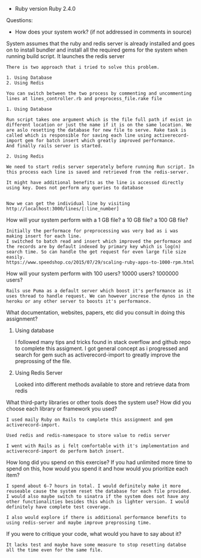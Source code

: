* Ruby version
	Ruby 2.4.0


Questions:

- How does your system work? (if not addressed in comments in source)
	
System assumes that the ruby and redis server is already installed and goes on to install bundler and install all the required gems for the system when running build script. It launches the redis server

	There is two approach that i tried to solve this problem.

	1. Using Database
	2. Using Redis

	You can switch between the two process by commenting and uncommenting lines at lines_controller.rb and preprocess_file.rake file

	1. Using Database

	Run script takes one argument which is the file full path if exist in different location or just the name if it is on the same location. We are aslo resetting the database for new file to serve. Rake task is called which is responsible for saving each line using activerecord-import gem for batch insert which greatly improved performance.
	And finally rails server is started.
	
	2. Using Redis

	We need to start redis server seperately before running Run script. In this process each line is saved and retrieved from the redis-server. 

	It might have additional benefits as the line is accessed directly using key. Does not perform any queries to database
	 

	Now we can get the individual line by visiting http://localhost:3000/lines/[:line_number]


How will your system perform with a 1 GB file? a 10 GB file? a 100 GB file?

	Initially the performace for preprocessing was very bad as i was making insert for each line.
	I switched to batch read and insert which improved the performace and the records are by default indexed by primary key which is log(n) search time. So can handle the get request for even large file size easily. 
	https://www.speedshop.co/2015/07/29/scaling-ruby-apps-to-1000-rpm.html

How will your system perform with 100 users? 10000 users? 1000000 users?

	Rails use Puma as a default server which boost it's performance as it uses thread to handle request. We can however increse the dynos in the heroku or any other server to boosts it's performance.


What documentation, websites, papers, etc did you consult in doing this assignment?

1. Using database

	I followed many tips and tricks found in stack overflow and github repo to complete this assigment. I got general concept as i progressed and search for gem such as activerecord-import to greatly improve the preprossing of the file.

2. Using Redis Server

	Looked into different methods available to store and retrieve data from redis


What third-party libraries or other tools does the system use? How did you choose each library or framework you used?

	I used maily Ruby on Rails to complete this assignment and gem activerecord-import.

	Used redis and redis-namespace to store value to redis server

	I went with Rails as i felt comfortable with it's implementation and activerecord-import do perform batch insert.

How long did you spend on this exercise? If you had unlimited more time to spend on this, how would you spend it and how 
would you prioritize each item?

	I spend about 6-7 hours in total. I would definitely make it more reuseable cause the system reset the database for each file provided. I would also maybe switch to sinatra if the system does not have any other functionalities besides this which is lighter version. I would definitely have complete test coverage.

	I also would explore if there is additional performance benefits to using redis-server and maybe improve preprossing time.

If you were to critique your code, what would you have to say about it?

	It lacks test and maybe have some measure to stop resetting databse all the time even for the same file.
